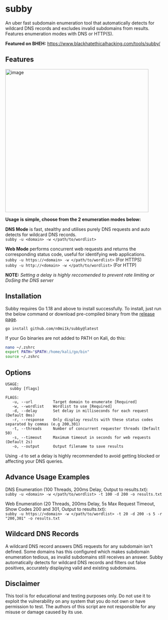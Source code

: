 # subby
An uber fast subdomain enumeration tool that automatically detects for wildcard DNS records and excludes invalid subdomains from results. Features enumeration modes with DNS or HTTP(S).

**Featured on BHEH:** https://www.blackhatethicalhacking.com/tools/subby/

## Features
<img width="451" alt="image" src="https://github.com/n0mi1k/subby/assets/28621928/ad2834a4-bd98-4851-9df9-400ac26bcc80">

**Usage is simple, choose from the 2 enumeration modes below:**

**DNS Mode** is fast, stealthy and utilises purely DNS requests and auto detects for wildcard DNS records.  
`subby -u <domain> -w </path/to/wordlist>`

**Web Mode** performs concurrent web requests and returns the corresponding status code, useful for identifying web applications.  
`subby -u https://<domain> -w </path/to/wordlist>` (For HTTPS)  
`subby -u http://<domain> -w </path/to/wordlist>`  (For HTTP)  

**NOTE:** *Setting a delay is highly reccomended to prevent rate limiting or DoSing the DNS server*

## Installation
Subby requires Go 1.18 and above to install successfully. To install, just run the below command or download pre-compiled binary from the [release page](https://github.com/n0mi1k/subby/releases/).
```
go install github.com/n0mi1k/subby@latest
```
If your Go binaries are not added to PATH on Kali, do this:
```bash
nano ~/.zshrc
export PATH="$PATH:/home/kali/go/bin"
source ~/.zshrc
```

## Options
```console
USAGE:
  subby [flags]

FLAGS:
   -u, --url         Target domain to enumerate [Required]
   -w, --wordlist    Wordlist to use [Required]
   -d, --delay       Set delay in milliseconds for each request (Default 0ms)
   -r, --response    Only display results with these status codes separated by commas (e.g 200,301)
   -t, --threads     Number of concurrent requester threads (Default 50)
   -s, --timeout     Maximum timeout in seconds for web requests (Default 2s)
   -o, --output      Output filename to save results
```
Using `-d` to set a delay is highly recommended to avoid getting blocked or affecting your DNS queries. 

## Advance Usage Examples
DNS Enumeration (100 Threads, 200ms Delay, Output to results.txt):  
`subby -u <domain> -w </path/to/wordlist> -t 100 -d 200 -o results.txt`

Web Enumeration (20 Threads, 200ms Delay, 5s Max Request Timeout, Show Codes 200 and 301, Output to results.txt):  
`subby -u https://<domain> -w </path/to/wordlist> -t 20 -d 200 -s 5 -r "200,301" -o results.txt`

## Wildcard DNS Records
A wildcard DNS record answers DNS requests for any subdomain isn't defined. Some domains has this configured which makes subdomain enumeration tedious, as invalid subdomains still receives an answer. Subby automatically detects for wildcard DNS records and filters out false positives, accurately displaying valid and existing subdomains.

## Disclaimer
This tool is for educational and testing purposes only. Do not use it to exploit the vulnerability on any system that you do not own or have permission to test. The authors of this script are not responsible for any misuse or damage caused by its use.

